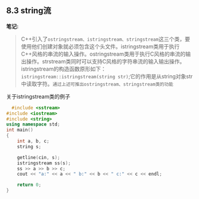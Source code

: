 
## 8.3 string流

**笔记:**
> C++引入了`ostringstream、istringstream、stringstream`这三个类，要使用他们创建对象就必须包含<sstream>这个头文件。istringstream类用于执行C++风格的串流的输入操作。ostringstream类用于执行C风格的串流的输出操作。strstream类同时可以支持C风格的字符串流的输入输出操作。istringstream的构造函数原形如下：`istringstream::istringstream(string str)`;它的作用是从string对象str中读取字符。`通过上述可推出ostringstream、stringstream类的功能`

关于istringstream类的例子
```cpp
  #include <sstream>
#include <iostream>
#include <string>
using namespace std;
int main()
{
    int a, b, c;
    string s;

    getline(cin, s);
    istringstream ss(s);
    ss >> a >> b >> c;
    cout << "a:" << a << " b:" << b << " c:" << c << endl;

    return 0;
}
```
